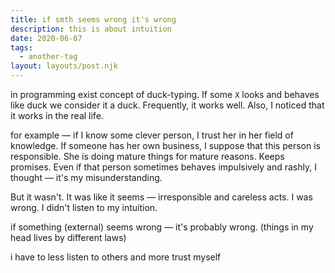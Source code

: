 ```yaml
---
title: if smth seems wrong it's wrong 
description: this is about intuition
date: 2020-06-07
tags:
  - another-tag
layout: layouts/post.njk
---
```



in programming exist concept of duck-typing. If some `X` looks and behaves like duck we consider it a duck. Frequently, it works well. 
Also, I noticed that it works in the real life. 

for example — if I know some clever person, I trust her in her field of knowledge. If someone has her own business, I suppose that this person is responsible. She is doing mature things for mature reasons. Keeps promises. Even if that person sometimes behaves impulsively and rashly, I thought — it's my misunderstanding. 

But it wasn't. It was like it seems — irresponsible and careless acts. 
I was wrong. I didn't listen to my intuition.

if something (external) seems wrong — it's probably wrong. (things in my head lives by different laws)

i have to less listen to others and more trust myself

